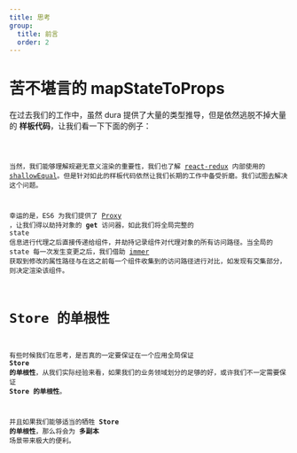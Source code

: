 ```yaml
---
title: 思考
group:
  title: 前言
  order: 2
---
```


# 苦不堪言的 mapStateToProps

在过去我们的工作中，虽然 dura 提供了大量的类型推导，但是依然逃脱不掉大量的 **样板代码**，让我们看一下下面的例子：

<code src="../../../example/mapStateToProps.tsx" inline />

当然，我们能够理解规避无意义渲染的重要性，我们也了解 [react-redux](https://react-redux.js.org/) 内部使用的 [shallowEqual](https://github.com/reduxjs/react-redux/blob/58ae5edee510a2f2f3bc577f55057fe9142f2976/src/utils/shallowEqual.js)。但是针对如此的样板代码依然让我们长期的工作中备受折磨。我们试图去解决这个问题。

幸运的是，ES6 为我们提供了 [Proxy](https://developer.mozilla.org/zh-CN/docs/Web/JavaScript/Reference/Global_Objects/Proxy) ，让我们得以劫持对象的 **get** 访问器，如此我们将全局完整的 state 信息进行代理之后直接传递给组件，并劫持记录组件对代理对象的所有访问路径。当全局的 state 每一次发生变更之后，我们借助 [immer](https://immerjs.github.io/immer/docs/introduction) 获取到修改的属性路径与在这之前每一个组件收集到的访问路径进行对比，如发现有交集部分，则决定渲染该组件。

# Store 的单根性

有些时候我们在思考，是否真的一定要保证在一个应用全局保证 **Store 的单根性**，从我们实际经验来看，如果我们的业务领域划分的足够的好，或许我们不一定需要保证 **Store 的单根性**。

并且如果我们能够适当的牺牲 **Store 的单根性**，那么将会为 **多副本** 场景带来极大的便利。
